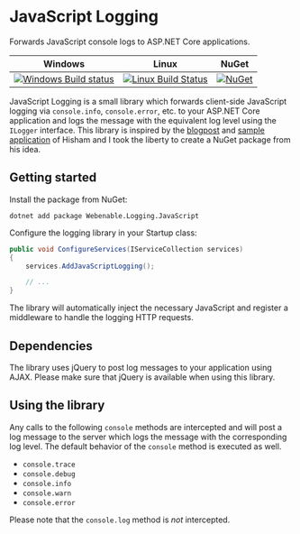 # JavaScript Logging
Forwards JavaScript console logs to ASP.NET Core applications.

| Windows | Linux | NuGet |
| --- | --- | --- |
| [![Windows Build status](https://ci.appveyor.com/api/projects/status/rnf0a0wpsi8td146?svg=true)](https://ci.appveyor.com/project/henkmollema/logging-javascript) | [![Linux Build Status](https://travis-ci.com/webenablebv/Logging.JavaScript.svg?branch=master)](https://travis-ci.com/webenablebv/Logging.JavaScript) | [![NuGet](https://img.shields.io/nuget/vpre/Webenable.Logging.JavaScript.svg)](https://www.nuget.org/packages/Webenable.Logging.JavaScript) |

JavaScript Logging is a small library which forwards client-side JavaScript logging via `console.info`, `console.error`, etc. to your ASP.NET Core application and logs the message with the equivalent log level using the `ILogger` interface. This library is inspired by the [blogpost](http://hishambinateya.com/integrate-javascript-logging-with-asp.net-core-logging-apis) and [sample application](https://github.com/hishamco/jsLogger) of Hisham and I took the liberty to create a NuGet package from his idea.

## Getting started

Install the package from NuGet:

```
dotnet add package Webenable.Logging.JavaScript
```

Configure the logging library in your Startup class:

```cs
public void ConfigureServices(IServiceCollection services)
{
    services.AddJavaScriptLogging();

    // ...
}
```

The library will automatically inject the necessary JavaScript and register a middleware to handle the logging HTTP requests.

## Dependencies
The library uses jQuery to post log messages to your application using AJAX. Please make sure that jQuery is available when using this library.

## Using the library

Any calls to the following `console` methods are intercepted and will post a log message to the server which logs the message with the corresponding log level. The default behavior of the `console` method is executed as well.

- `console.trace`
- `console.debug`
- `console.info`
- `console.warn`
- `console.error`

Please note that the `console.log` method is _not_ intercepted.
